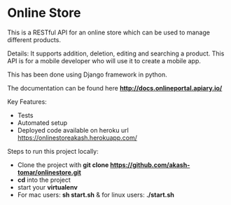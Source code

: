 # Online Store

This is a RESTful API for an online store which can be used to manage different products.

Details: It supports addition, deletion, editing and searching a product. This API is for a mobile developer who will use it to create a mobile app. 

This has been done using Django framework in python. 

The documentation can be found here **http://docs.onlineportal.apiary.io/**

Key Features:

- Tests
- Automated setup
- Deployed code available on heroku url https://onlinestoreakash.herokuapp.com/

Steps to run this project locally:

- Clone the project with **git clone https://github.com/akash-tomar/onlinestore.git**
- **cd** into the project
- start your **virtualenv**
- For mac users: **sh start.sh** & for linux users: **./start.sh**
